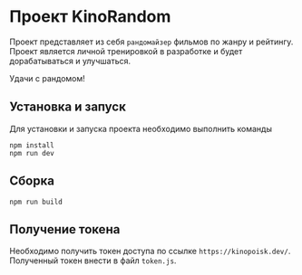 # Проект KinoRandom
Проект представляет из себя `рандомайзер` фильмов по жанру и рейтингу. Проект является личной тренировкой в разработке и будет дорабатываться и улучшаться.

Удачи с рандомом!

## Установка и запуск
Для установки и запуска проекта необходимо выполнить команды

```
npm install
npm run dev
```

## Сборка

```
npm run build
```

## Получение токена
Необходимо получить токен доступа по ссылке `https://kinopoisk.dev/`. Полученный токен внести в файл `token.js`.
